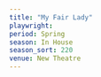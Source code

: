 ```yaml
---
title: "My Fair Lady"
playwright:
period: Spring
season: In House
season_sort: 220
venue: New Theatre
---
```

